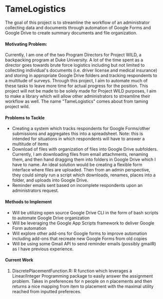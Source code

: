 # TameLogistics
The goal of this project is to streamline the workflow of an administrator collecting data and documents through automation of Google Forms and Google Drive to create summary documents and file organization. 

#### Motivating Problem:
Currently, I am one of the two Program Directors for Project WILD, a backpacking program at Duke University. A lot of the time spent as a director goes towards brute force logistics including but not limited to collecting individual's documents (i.e. driver license and medical insurance) and storing in appropriate Google Drive folders and tracking respondents to a multitude of surveys. Through this project, I aim to automate much of these tasks to leave more time for actual progress for the position. This project will not be made to be solely made for Project WILD purposes, I aim to make a library which will allow other administrators to streamline their workflow as well. The name "TameLogistics" comes about from taming project wild. 

#### Problems to Tackle
* Creating a system which tracks respondents for Google Forms/other submissions and aggregates this into a spreadsheet. Note: this is intended for situations in which respondents will have to answer a multitude of items
* Download of files with organization of files into Google Drive subfolders. Currently, I am downloading files from email attachments, renaming them, and then hand dragging them into folders in Google Drive which I have to name. An ideal solution would be creating a flexible form interface where files are uploaded. Then from an admin perspective, they could simply run a script which downloads, renames, places into a folder, and uploads into Google Drive. 
* Reminder emails sent based on incomplete respondents upon an administrators request. 

#### Methods to Implement
* Will be utilizing open source Google Drive CLI in the form of bash scripts to automate Google Drive organization
* Will be leveraging the Google App Scripts framework to deliver Google Form automation
* Will explore other add-ons for Google forms to improve automation including add-ons that recreate new Google Forms from old copies
* Will be using some Gmail API to send reminder emails (possibly gmailR) as I have previous experience. 

#### Current Work
1. DiscretePlacementFunction.R: R function which leverages a Linear/Integer Programming package to easily answer the assignment problem. Takes in preferences for n people on n placements and then returns a nice mapping from item to placement with the maximal utility reached from inputted prefereces. 
